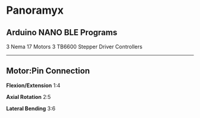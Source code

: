 # Panoramyx
Arduino NANO BLE Programs 
-------------------------
3 Nema 17 Motors 
3 TB6600 Stepper Driver Controllers

------------------------------
**Motor:Pin Connection**
----------------
**Flexion/Extension**
1:4

**Axial Rotation**
2:5

**Lateral Bending**
3:6
